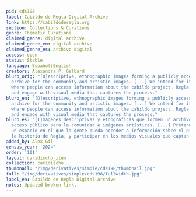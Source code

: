 ```yaml
---
pid: cds198
label: Cabildo de Regla Digital Archive
link: https://cabildoderegla.org
section: Collections & Curations
genre: Thematic Curations
claimed_genre: digital archive
claimed_genre_en: digital archive
claimed_genre_es: archivo digital
access: open
status: Stable
language: Español|English
creators: Alexandra P. Gelbard
blurb_orig: "[D]escriptive, ethnographic images forming a publicly accessible visual
  archive for the community and artistic images. [...] We intend for it to be a space
  where people can access information about the cabildo project, Regla's history,
  and engage with visual media that captures the process."
blurb_en: "[D]escriptive, ethnographic images forming a publicly accessible visual
  archive for the community and artistic images. [...] We intend for it to be a space
  where people can access information about the cabildo project, Regla's history,
  and engage with visual media that captures the process."
blurb_es: "[I]mágenes descriptivas y etnográficas que formen un archivo visual de
  acceso público para la comunidad e imágenes artísticas. [...] Pretendemos que sea
  un espacio en el que la gente pueda acceder a información sobre el proyecto de cabildo,
  la historia de Regla, y participar en los medios visuales que captan el proceso."
added_by: Alex Gil
census_year: '2024'
order: '101'
layout: caridischo_item
collection: caridischo
thumbnail: "/img/derivatives/simple/cds198/thumbnail.jpg"
full: "/img/derivatives/simple/cds198/fullwidth.jpg"
label_en: Cabildo de Regla Digital Archive
notes: Updated broken link.
---
```

